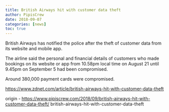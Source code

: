 ```yaml
---
title: British Airways hit with customer data theft
author: PipisCrew
date: 2018-09-07
categories: [news]
toc: true
---
```


British Airways has notified the police after the theft of customer data from its website and mobile app.

The airline said the personal and financial details of customers who made bookings on its website or app from 10.58pm local time on August 21 until 9.45pm on September 5 had been compromised.

Around 380,000 payment cards were compromised.

https://www.zdnet.com/article/british-airways-hit-with-customer-data-theft

origin - https://www.pipiscrew.com/2018/09/british-airways-hit-with-customer-data-theft/ british-airways-hit-with-customer-data-theft